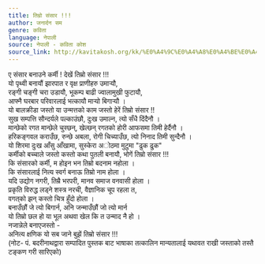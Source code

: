 ```yaml
---
title: तिम्रो संसार !!!
author: जनार्दन सम
genre: कविता
language: नेपाली
source: नेपाली - कविता कोश
source_link: http://kavitakosh.org/kk/%E0%A4%9C%E0%A4%A8%E0%A4%BE%E0%A4%B0%E0%A5%8D%E0%A4%A6%E0%A4%A8_%E0%A4%B8%E0%A4%AE
---
```


ए संसार बनाउने कर्मी ! देखें तिम्रो संसार !!!  
यो पृथ्वी बनायौं झारपात र वृक्ष प्राणीहरु उमार्‍यौ,  
रङ्गी चङ्गी चरा उडायौ, भूकम्प बाढी ज्वालामुखी फुटायौ,  
आफ्नै घरबार परिवारलाई भत्कायौ मार्‍यो बिगार्‍यौ ।  
यो बालक्रीडा जस्तो या उन्मत्तको काम जस्तो हेरें तिम्रो संसार !!  
सुख सम्पत्ति सौन्दर्यले पल्काउंछौ, दुःख उमाल्न, त्यो सँधै दिंदैनौ ।  
मान्छेको रगत मान्छेले चुस्छन्, खेल्छन् रगतको होरी आफसमा तिमी हेर्दैनौ ।  
हरिकङ्गवल कराउँछ, रुन्छे अबला, रोगी चिच्याउँछ, त्यो निनाद तिमी सुन्दैनौ ।  
यो शिरमा दुःख आँसु आँखामा, सुस्केरा अोठमा मुटुमा "ढुक ढु्क"  
कर्मीको बच्चाले जस्तो कस्तो कथा पुतली बनायौ, भोगें तिम्रो संसार !!!  
कि संसारको कर्मी, म होइन भन तिम्रो बदनाम नहोला ।  
कि संसारलाई नित्य स्वर्ग बनाऊ तिम्रो नाम होला ।  
यदि उद्योग नगरी, तिम्रै भरपरी, मानव समाज वनवासी होला ।  
प्रकृति विरुद्ध लड्ने शस्त्र नरची, वैज्ञानिक चूप रहला त,  
वगत्‌को झन् कस्तो चित्र हुँदो होला ।  
बनाउँछौं जे त्यो बिगार्न, अनि जन्माउँछौं जो त्यो मार्न  
यो तिम्रो छल हो या भूल अथवा खेल कि त उन्माद नै हो ।  
नजान्नेले बनाएजस्तो -  
अनित्य क्षणिक यो सब जाने बुझें तिम्रो संसार !!!  
(नोट- पं. बदरीनाथद्वारा सम्पादित पुस्तक बाट भाषाका तत्कालिन मान्यतालाई यथावत राखी जस्ताको तस्तै टङ्कण गरी सारिएको)
